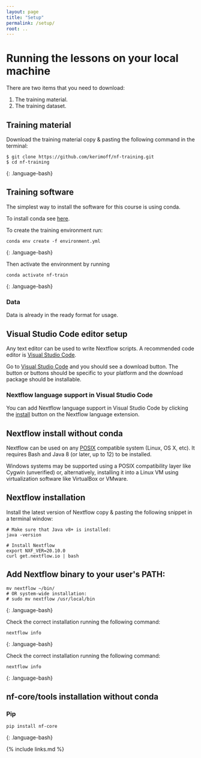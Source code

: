 ```yaml
---
layout: page
title: "Setup"
permalink: /setup/
root: ..
---
```


# Running the lessons on your local machine

There are two items that you need to download:

1. The training material.
2. The training dataset.

## Training material

Download the training material copy & pasting the following command in the terminal:

~~~
$ git clone https://github.com/kerimoff/nf-training.git
$ cd nf-training
~~~
{: .language-bash}


## Training software

The simplest way to install the software for this course is using conda.

To install conda see [here](https://carpentries-incubator.github.io/introduction-to-conda-for-data-scientists/setup/).

To create the training environment run:

~~~
conda env create -f environment.yml
~~~
{: .language-bash}

Then activate the environment by running

~~~
conda activate nf-train
~~~
{: .language-bash}

### Data

Data is already in the ready format for usage.


## Visual Studio Code editor setup

Any text editor can be used to write Nextflow scripts. A recommended  code editor is [Visual Studio Code](https://code.visualstudio.com/).

Go to [Visual Studio Code](https://code.visualstudio.com/) and you should see a download button. The button or buttons should be specific to your platform and the download package should be  installable.


### Nextflow language support in Visual Studio Code

You can add Nextflow language support in Visual Studio Code by clicking the [install](https://marketplace.visualstudio.com/items?itemName=nextflow.nextflow) button on the Nextflow language extension.




## Nextflow install without conda

Nextflow can be used on any [POSIX](https://en.wikipedia.org/wiki/POSIX) compatible system (Linux, OS X, etc). It requires Bash and Java 8 (or later, up to 12) to be installed.

Windows systems may be supported using a POSIX compatibility layer like Cygwin (unverified) or, alternatively, installing it into a Linux VM using virtualization software like VirtualBox or VMware.

## Nextflow installation

Install the latest version of Nextflow copy & pasting the following snippet in a terminal window:

~~~
# Make sure that Java v8+ is installed:
java -version

# Install Nextflow
export NXF_VER=20.10.0
curl get.nextflow.io | bash
~~~


## Add Nextflow binary to your user's PATH:
~~~
mv nextflow ~/bin/
# OR system-wide installation:
# sudo mv nextflow /usr/local/bin
~~~
{: .language-bash}

Check the correct installation running the following command:

~~~
nextflow info
~~~
{: .language-bash}

Check the correct installation running the following command:

~~~
nextflow info
~~~
{: .language-bash}

## nf-core/tools installation without conda

### Pip

~~~
pip install nf-core
~~~
{: .language-bash}

{% include links.md %}

